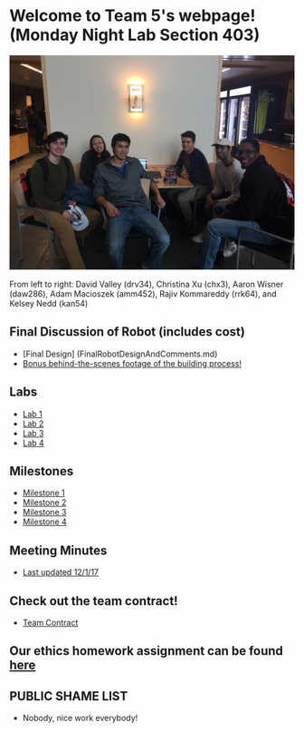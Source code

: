 # Welcome to Team 5's webpage! (Monday Night Lab Section 403)

![alt text](GroupPhoto.JPG)

From left to right: David Valley (drv34), Christina Xu (chx3), Aaron Wisner (daw286), Adam Macioszek (amm452), Rajiv Kommareddy (rrk64), and Kelsey Nedd (kan54)

## Final Discussion of Robot (includes cost)
* [Final Design] (FinalRobotDesignAndComments.md)
* [Bonus behind-the-scenes footage of the building process!](https://www.youtube.com/watch?v=dQw4w9WgXcQ)

## Labs

* [Lab 1](Lab1page.md)
* [Lab 2](Lab2Page.md)
* [Lab 3](Lab3Page.md)
* [Lab 4](Lab4Page.md)

## Milestones
* [Milestone 1](Milestone1Page.md)
* [Milestone 2](Milestone2Page.md)
* [Milestone 3](Milestone3Page.md)
* [Milestone 4](Milestone4Page.md)

## Meeting Minutes
* [Last updated 12/1/17](Minutes.pdf)

## Check out the team contract!
* [Team Contract](Contract2.0.pdf)

## Our ethics homework assignment can be found [here](Ethics.pdf)

## PUBLIC SHAME LIST
* Nobody, nice work everybody!
